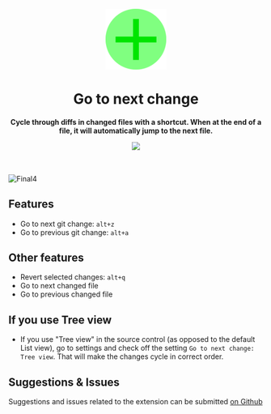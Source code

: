 <h1 align="center">
  <br>
  <a href="https://marketplace.visualstudio.com/items?itemName=alfredbirk.go-to-next-change">
    <img src="https://github.com/alfredbirk/go-to-next-change/raw/main/src/logo.png" alt="logo" width="120" />
  </a>
  <br>
  <br>
  Go to next change
  <br>
</h1>

<h3 align="center" style="font-size: 14px">Cycle through diffs in changed files with a shortcut. When at the end of a file, it will automatically jump to the next file.</h3>

<p align="center">
  <a href="https://marketplace.visualstudio.com/items?itemName=alfredbirk.go-to-next-change">
      <img src="https://img.shields.io/visual-studio-marketplace/v/alfredbirk.go-to-next-change?color=brightgreen&label=VS%20Marketplace" />
  </a>
</p>
<br>

![Final4](https://github.com/alfredbirk/go-to-next-change/assets/11172530/456b380f-e555-404c-9e7d-39b9f3b127ff)

## Features

-   Go to next git change: `alt+z`
-   Go to previous git change: `alt+a`

## Other features

-   Revert selected changes: `alt+q`
-   Go to next changed file
-   Go to previous changed file

## If you use Tree view

-   If you use "Tree view" in the source control (as opposed to the default List view), go to settings and check off the setting `Go to next change: Tree view`. That will make the changes cycle in correct order.

## Suggestions & Issues

Suggestions and issues related to the extension can be submitted [on Github](https://github.com/alfredbirk/go-to-next-change/issues)
